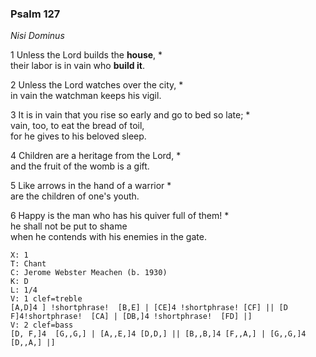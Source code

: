 ### Psalm 127

*Nisi Dominus*

1 Unless the Lord builds the **house**, *  
their labor is in vain who **build it**.

2 Unless the Lord watches over the city, *  
in vain the watchman keeps his vigil.

3 It is in vain that you rise so early and go to bed so late; *  
vain, too, to eat the bread of toil,  
for he gives to his beloved sleep.

4 Children are a heritage from the Lord, *  
and the fruit of the womb is a gift.

5 Like arrows in the hand of a warrior *  
are the children of one's youth.

6 Happy is the man who has his quiver full of them! *  
he shall not be put to shame  
when he contends with his enemies in the gate.


```music-abc
X: 1
T: Chant
C: Jerome Webster Meachen (b. 1930)
K: D
L: 1/4
V: 1 clef=treble
[A,D]4 ] !shortphrase!  [B,E] | [CE]4 !shortphrase! [CF] || [D F]4!shortphrase!  [CA] | [DB,]4 !shortphrase!  [FD] |]
V: 2 clef=bass
[D, F,]4  [G,,G,] | [A,,E,]4 [D,D,] || [B,,B,]4 [F,,A,] | [G,,G,]4 [D,,A,] |]
```

